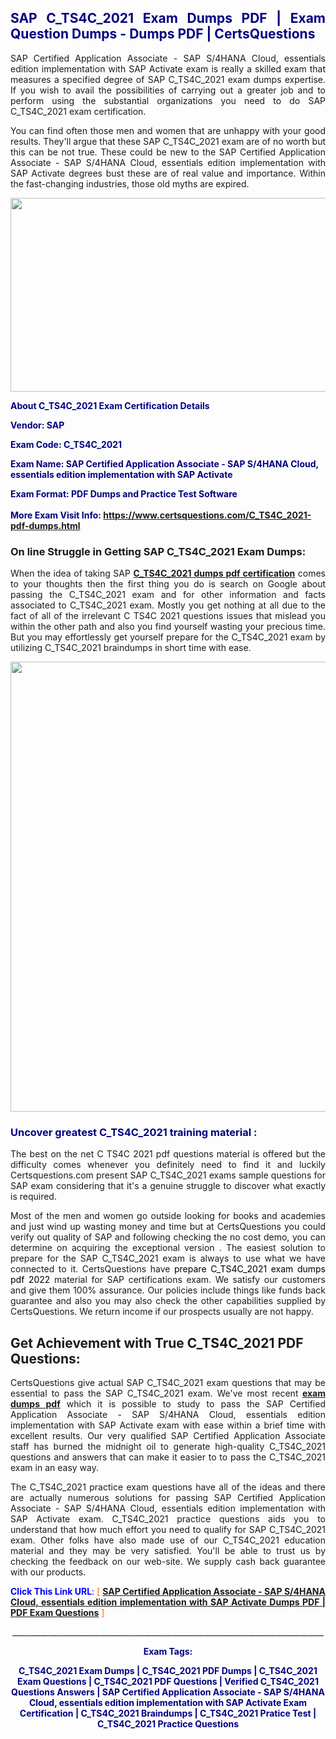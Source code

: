 <h2 style="text-align: justify;"><span style="color: #000080;">SAP C_TS4C_2021 Exam Dumps PDF | Exam Question Dumps - Dumps PDF | CertsQuestions</span></h2>
<p style="text-align: justify;">SAP Certified Application Associate - SAP S/4HANA Cloud, essentials edition implementation with SAP Activate exam is really a skilled exam that measures a specified degree of SAP  C_TS4C_2021 exam dumps expertise. If you wish to avail the possibilities of carrying out a greater job and to perform using the substantial organizations you need to do SAP C_TS4C_2021 exam certification.</p>
<p style="text-align: justify;">You can find often those men and women that are unhappy with your good results. They'll argue that these SAP  C_TS4C_2021 exam are of no worth but this can be not true. These could be new to the SAP Certified Application Associate - SAP S/4HANA Cloud, essentials edition implementation with SAP Activate degrees bust these are of real value and importance. Within the fast-changing industries, those old myths are expired.</p>
<p><img style="display: block; margin-left: auto; margin-right: auto;" src="https://i.imgur.com/eaP4ae9.png" width="840" height="310" /></p>
<p><span style="color: #000080;"><strong>About C_TS4C_2021 Exam Certification Details</strong></span></p>
<p><span style="color: #000080;"><strong>Vendor: SAP<br /></strong></span></p>
<p><span style="color: #000080;"><strong>Exam Code: C_TS4C_2021</strong></span></p>
<p><span style="color: #000080;"><strong>Exam Name: SAP Certified Application Associate - SAP S/4HANA Cloud, essentials edition implementation with SAP Activate</strong></span></p>
<p><span style="color: #000080;"><strong>Exam Format: PDF Dumps and Practice Test Software<br /><br />More Exam Visit Info: <span style="color: #ff6600;"><a href="https://www.certsquestions.com/C_TS4C_2021-pdf-dumps.html">https://www.certsquestions.com/C_TS4C_2021-pdf-dumps.html</a></span></strong></span></p>
<h3>On line Struggle in Getting SAP C_TS4C_2021 Exam Dumps:</h3>
<p style="text-align: justify;">When the idea of taking SAP <a href="https://www.certsquestions.com/C_TS4C_2021-pdf-dumps.html"><strong> C_TS4C_2021 dumps pdf certification</strong></a> comes to your thoughts then the first thing you do is search on Google about passing the C_TS4C_2021 exam and for other information and facts associated to C_TS4C_2021 exam. Mostly you get nothing at all due to the fact of all of the irrelevant C TS4C 2021 questions issues that mislead you within the other path and also you find yourself wasting your precious time. But you may effortlessly get yourself prepare for the C_TS4C_2021 exam by utilizing C_TS4C_2021 braindumps in short time with ease.</p>
<p><a href="https://www.certsquestions.com/C_TS4C_2021-pdf-dumps.html"><img style="display: block; margin-left: auto; margin-right: auto;" src="https://i.imgur.com/pxhoKQ2.png" width="720" /></a></p>
<h3><span style="color: #000080;">Uncover greatest  C_TS4C_2021 training material :</span></h3>
<p style="text-align: justify;">The best on the net C TS4C 2021 pdf questions material is offered but the difficulty comes whenever you definitely need to find it and luckily Certsquestions.com present SAP C_TS4C_2021 exams sample questions for SAP  exam considering that it's a genuine struggle to discover what exactly is required.</p>
<p style="text-align: justify;">Most of the men and women go outside looking for books and academies and just wind up wasting money and time but at CertsQuestions you could verify out quality of SAP  and following checking the no cost demo, you can determine on acquiring the exceptional version . The easiest solution to prepare for the SAP C_TS4C_2021 exam is always to use what we have connected to it. CertsQuestions have <span style="color: #000000;">prepare C_TS4C_2021 exam dumps pdf 2022</span> material for SAP certifications exam. We satisfy our customers and give them 100% assurance. Our policies include things like funds back guarantee and also you may also check the other capabilities supplied by CertsQuestions. We return income if our prospects usually are not happy.</p>
<h2>Get Achievement with True C_TS4C_2021 PDF Questions:</h2>
<p style="text-align: justify;">CertsQuestions give actual SAP C_TS4C_2021 exam questions that may be essential to pass the SAP  C_TS4C_2021 exam. We've most recent<strong>&nbsp;<a href="https://www.certsquestions.com/">exam dumps pdf</a></strong>&nbsp;which it is possible to study to pass the SAP Certified Application Associate - SAP S/4HANA Cloud, essentials edition implementation with SAP Activate exam with ease within a brief time with excellent results. Our very qualified SAP Certified Application Associate staff has burned the midnight oil to generate high-quality C_TS4C_2021 questions and answers that can make it easier to to pass the C_TS4C_2021 exam in an easy way.</p>
<p style="text-align: justify;">The C_TS4C_2021 practice exam questions have all of the ideas and there are actually numerous solutions for passing SAP Certified Application Associate - SAP S/4HANA Cloud, essentials edition implementation with SAP Activate exam. C_TS4C_2021 practice questions aids you to understand that how much effort you need to qualify for SAP  C_TS4C_2021 exam. Other folks have also made use of our C_TS4C_2021 education material and they may be very satisfied. You'll be able to trust us by checking the feedback on our web-site. We supply cash back guarantee with our products.</p>
<p style="text-align: justify;"><span style="color: #0000ff;"><strong>Click This Link URL</strong>:</span> <span style="color: #ff6600;">[ <strong><a href="https://www.certsquestions.com/sap-certified-application-associate-certification.html">SAP Certified Application Associate - SAP S/4HANA Cloud, essentials edition implementation with SAP Activate Dumps PDF | PDF Exam Questions</a></strong> ]</span></p>
<p style="text-align: center;">______________________________________________________________________________</p>
<p style="text-align: center;"><span style="color: #000080;"><strong>Exam Tags:</strong></span></p>
<p style="text-align: center;"><span style="color: #000080;"><strong>C_TS4C_2021 Exam Dumps | C_TS4C_2021 PDF Dumps | C_TS4C_2021 Exam Questions | C_TS4C_2021 PDF Questions | Verified C_TS4C_2021 Questions Answers | SAP Certified Application Associate - SAP S/4HANA Cloud, essentials edition implementation with SAP Activate Exam Certification | C_TS4C_2021 Braindumps | C_TS4C_2021 Pratice Test | C_TS4C_2021 Practice Questions</strong></span></p>

